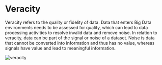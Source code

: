 # Veracity
Veracity refers to the quality or fidelity of data. Data that enters Big Data environments needs to be assessed for quality, which can lead to data processing activities to resolve invalid data and remove noise. In relation to veracity, data can be part of the signal or noise of a dataset. Noise is data that cannot be converted into information and thus has no value, whereas signals have value and lead to meaningful information. 

![veracity](http://fava.nkums.ac.ir/get_file.aspx?fn=Uploaded/Users/2/246/428/big%20data/veracity2.jpg)